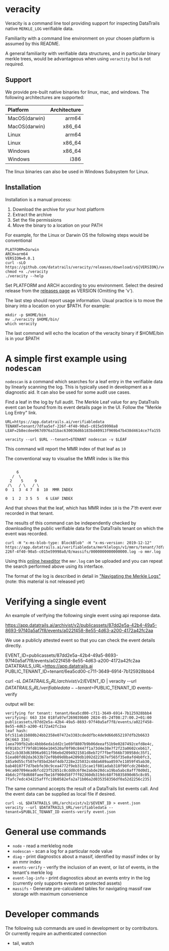 # veracity

Veracity is a command line tool providing support for inspecting DataTrails native `MERKLE_LOG` verifiable data.

Familiarity with a command line environment on your chosen platform is assumed
by this README.

A general familiarity with verifiable data structures, and in particular binary
merkle trees, would be advantageous when using `veractity` but is not required.

## Support

We provide pre-built native binaries for linux, mac, and windows. The
following architectures are supported:

| Platform      | Architecture |
| :--------     | -----------: |
| MacOS(darwin) | arm64        |
| MacOS(darwin) | x86_64       |
| Linux         | arm64        |
| Linux         | x86_64       |
| Windows       | x86_64       |
| Windows       | i386         |

The linux binaries can also be used in Windows Subsystem for Linux.

## Installation


Installation is a manual process:

1. Download the archive for your host platform
2. Extract the archive
3. Set the file permissions
4. Move the binary to a location on your PATH

For example, for the Linux or Darwin OS the following steps would be conventional

```
PLATFORM=Darwin
ARCH=arm64
VERSION=0.0.1
curl -sLO https://github.com/datatrails/veracity/releases/download/v${VERSION}/veracity_${PLATFORM}_${ARCH}.tar.gz
chmod +x ./veracity
./veracity --help
```

Set PLATFORM and ARCH according to you environment. Select the desired release
from the [releases page](https://github.com/datatrails/veracity/releases) as VERSION (Omitting the 'v').

The last step should report usage information. Usual practice is to move the
binary into a location on your $PATH. For example:

```
mkdir -p $HOME/bin
mv ./veracity $HOME/bin/
which veracity
```

The last command will echo the location of the veracity binary if $HOME/bin is
in your $PATH

# A simple first example using `nodescan`


`nodescan` is a command which searches for a leaf entry in the verifiable data by linearly
scanning the log. This is typically used in development as a diagnostic aid.
It can also be used for some audit use cases.

Find a leaf in the log by full audit. The Merkle Leaf value for any DataTrails event
can be found from its event details page in the UI. Follow the "Merkle Log Entry" link.

```
URL=https://app.datatrails.ai/verifiabledata
TENANT=tenant/7dfaa5ef-226f-4f40-90a5-c015e59998a8
LEAF=2b8ecdee967d976a31bac630036d6b183bd40913f969b47b438d4614ce7fa155

veracity --url $URL --tenant=$TENANT nodescan -v $LEAF
```

This command will report the MMR index of that leaf as `10`

The conventional way to visualise the MMR index is like this

```

     6
   /  \
  2    5     9
 /\   / \   / \  
0  1  3  4 7  8  10  MMR INDEX

0  1  2  3 5  5   6 LEAF INDEX
```

And that shows that the leaf, which has MMR index `10` is the *7'th* event ever
recorded in that tenant.

The results of this command can be independently checked by downloading the
public verifiable data for the DataTrails tenant on which the event was
recorded.

```
curl -H "x-ms-blob-type: BlockBlob" -H "x-ms-version: 2019-12-12" https://app.datatrails.ai/verifiabledata/merklelogs/v1/mmrs/tenant/7dfaa5ef-226f-4f40-90a5-c015e59998a8/0/massifs/0000000000000000.log -o mmr.log
```

Using this [online hexeditor](https://hexed.it/) the `mmr.log` can be uploaded
and you can repeat the search performed above using its interface.

The format of the log is described in detail in ["Navigating the Merkle Logs"](https://docs.datatrails.ai/developers/developer-patterns/navigating-merklelogs/) (note: this material is not released yet)

# Verifying a single event

An example of verifying the following single event using api response data.

https://app.datatrails.ai/archivist/v2/publicassets/87dd2e5a-42b4-49a5-8693-97f40a5af7f8/events/a022f458-8e55-4d63-a200-4172a42fc2aa

We use a publicly attested event so that you can check the event details directly.

EVENT_ID=publicassets/87dd2e5a-42b4-49a5-8693-97f40a5af7f8/events/a022f458-8e55-4d63-a200-4172a42fc2aa
DATATRAILS_URL=https://app.datatrails.ai
PUBLIC_TENANT_ID=tenant/6ea5cd00-c711-3649-6914-7b125928bbb4

curl -sL $DATATRAILS_URL/archivist/v2/$EVENT_ID | veracity --url $DATATRAILS_URL/verifiabledata --tenant=$PUBLIC_TENANT_ID events-verify

output will be:

    verifying for tenant: tenant/6ea5cd00-c711-3649-6914-7b125928bbb4
    verifying: 663 334 018fa97ef269039b00 2024-05-24T08:27:00.2+01:00 publicassets/87dd2e5a-42b4-49a5-8693-97f40a5af7f8/events/a022f458-8e55-4d63-a200-4172a42fc2aa
    leaf hash: bfc511ab1b880b24bb2358e07472e3383cdeddfbc4de9d66d652197dfb2b6633
    OK|663 334|[aea799fb2a8c4bbb6eda1dd2c1e69f8807b9b06deeaf51b9e0287492cefd8e4c, 9f0183c7f79fd81966e104520af0f90c8447f1a73d4e38e7f2f23a0602ceb617, da21cb383d63896a9811f06ebd2094921581d8eb72f7fbef566b730958dc35f1, 51ea08fd02da3633b72ef0b09d8ba4209db1092d22367ef565f35e0afd4b0fc3, 185a9d55cf507ef85bd264f4db7228e225032c48da689aa8597e11059f45ab30, bab40107f7d7bebfe30c9cea4772f9eb3115cae1f801adab318f90fcdc204bdc, 94ca607094ead6fcd23f52851c8cdd8c6f0e2abde20dca19ba5abc8aff70d0d1, 4b6dc2ff8d608faee7be16f900d58f7ff02360db319dc68f76035890d65c8c05, 7fafc7edc434225afffc19b0582efa2a71b06a2d035358356df0a52d2256c235]

The same command accepts the result of a DataTrails list events call. And the event data can be supplied as local file if desired.

    curl -sL $DATATRAILS_URL/archivist/v2/$EVENT_ID > event.json
    veracity --url $DATATRAILS_URL/verifiabledata --tenant=$PUBLIC_TENANT_ID events-verify event.json

# General use commands

* `node` - read a merklelog node
* `nodescan` - scan a log for a particular node value
* `diag` - print diagnostics about a massif, identified by massif index or by an mmr index
* `events-verify` - verify the inclusion of an event, or list of events, in the tenant's merkle log
* `event-log-info` - print diagnostics about an events entry in the log (currently only supports events on protected assets)
* `massifs` - Generate pre-calculated tables for navigating massif raw storage with maximum convenience

# Developer commands

The following sub commands are used in development or by contributors. Or
currently require an authenticated connection

* tail, watch
